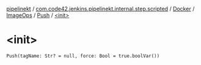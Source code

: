 [pipelinekt](../../../../index.md) / [com.code42.jenkins.pipelinekt.internal.step.scripted](../../../index.md) / [Docker](../../index.md) / [ImageOps](../index.md) / [Push](index.md) / [&lt;init&gt;](./-init-.md)

# &lt;init&gt;

`Push(tagName: Str? = null, force: Bool = true.boolVar())`